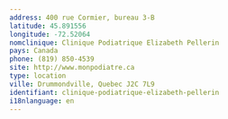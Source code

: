 ```yaml
---
address: 400 rue Cormier, bureau 3-B
latitude: 45.891556
longitude: -72.52064
nomclinique: Clinique Podiatrique Elizabeth Pellerin
pays: Canada
phone: (819) 850-4539
site: http://www.monpodiatre.ca
type: location
ville: Drummondville, Quebec J2C 7L9
identifiant: clinique-podiatrique-elizabeth-pellerin
i18nlanguage: en
---
```


